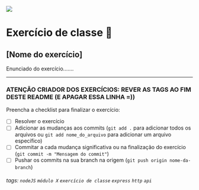 ![](https://i.imgur.com/xG74tOh.png)

# Exercício de classe 🏫

## [Nome do exercício]

Enunciado do exercício.......

---

### ATENÇÃO CRIADOR DOS EXERCÍCIOS: REVER AS TAGS AO FIM DESTE README (E APAGAR ESSA LINHA =))

Preencha a checklist para finalizar o exercício:

- [ ] Resolver o exercício
- [ ] Adicionar as mudanças aos commits (`git add .` para adicionar todos os arquivos ou `git add nome_do_arquivo` para adicionar um arquivo específico)
- [ ] Commitar a cada mudança significativa ou na finalização do exercício (`git commit -m "Mensagem do commit"`)
- [ ] Pushar os commits na sua branch na origem (`git push origin nome-da-branch`)

###### tags: `nodeJS` `módulo X` `exercício de classe` `express` `http` `api`
